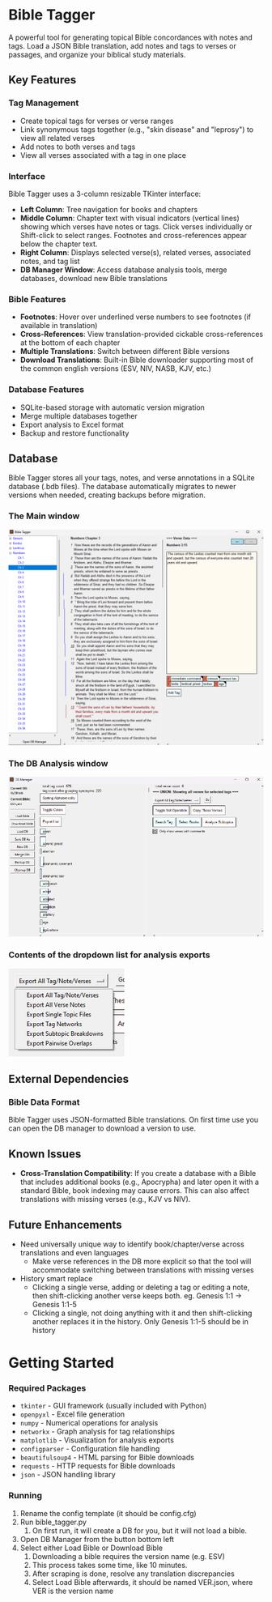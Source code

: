 # Bible Tagger

A powerful tool for generating topical Bible concordances with notes and tags. Load a JSON Bible translation, add notes and tags to verses or passages, and organize your biblical study materials.

## Key Features

### Tag Management
- Create topical tags for verses or verse ranges
- Link synonymous tags together (e.g., "skin disease" and "leprosy") to view all related verses
- Add notes to both verses and tags
- View all verses associated with a tag in one place

### Interface
Bible Tagger uses a 3-column resizable TKinter interface:
- **Left Column**: Tree navigation for books and chapters
- **Middle Column**: Chapter text with visual indicators (vertical lines) showing which verses have notes or tags. Click verses individually or Shift-click to select ranges. Footnotes and cross-references appear below the chapter text.
- **Right Column**: Displays selected verse(s), related verses, associated notes, and tag list
- **DB Manager Window**: Access database analysis tools, merge databases, download new Bible translations

### Bible Features
- **Footnotes**: Hover over underlined verse numbers to see footnotes (if available in translation)
- **Cross-References**: View translation-provided cickable cross-references at the bottom of each chapter
- **Multiple Translations**: Switch between different Bible versions
- **Download Translations**: Built-in Bible downloader supporting most of the common english versions (ESV, NIV, NASB, KJV, etc.)

### Database Features
- SQLite-based storage with automatic version migration
- Merge multiple databases together
- Export analysis to Excel format
- Backup and restore functionality

## Database

Bible Tagger stores all your tags, notes, and verse annotations in a SQLite database (.bdb files). The database automatically migrates to newer versions when needed, creating backups before migration.

### The Main window

![image info](Screenshots/main_window.png)

### The DB Analysis window

![image info](Screenshots/db_manager.png)

### Contents of the dropdown list for analysis exports

![image info](Screenshots/analysis_export.png)

## External Dependencies

### Bible Data Format
Bible Tagger uses JSON-formatted Bible translations. On first time use you can open the DB manager to download a version to use.

## Known Issues

- **Cross-Translation Compatibility**: If you create a database with a Bible that includes additional books (e.g., Apocrypha) and later open it with a standard Bible, book indexing may cause errors. This can also affect translations with missing verses (e.g., KJV vs NIV).

## Future Enhancements

- Need universally unique way to identify book/chapter/verse across translations and even languages
    - Make verse references in the DB more explicit so that the tool will accommodate switching between translations with missing verses
- History smart replace
    - Clicking a single verse, adding or deleting a tag or editing a note, then shift-clicking another verse keeps both. eg. Genesis 1:1 -> Genesis 1:1-5
    - Clicking a single, not doing anything with it and then shift-clicking another replaces it in the history. Only Genesis 1:1-5 should be in history

# Getting Started

### Required Packages
- `tkinter` - GUI framework (usually included with Python)
- `openpyxl` - Excel file generation
- `numpy` - Numerical operations for analysis
- `networkx` - Graph analysis for tag relationships
- `matplotlib` - Visualization for analysis exports
- `configparser` - Configuration file handling
- `beautifulsoup4` - HTML parsing for Bible downloads
- `requests` - HTTP requests for Bible downloads
- `json` - JSON handling library

### Running

1) Rename the config template (it should be config.cfg)
2) Run bible_tagger.py
    1) On first run, it will create a DB for you, but it will not load a bible.
3) Open DB Manager from the button bottom left
4) Select either Load Bible or Download Bible
    1) Downloading a bible requires the version name (e.g. ESV)
    2) This process takes some time, like 10 minutes.
    3) After scraping is done, resolve any translation discrepancies
    4) Select Load Bible afterwards, it should be named VER.json, where VER is the version name
